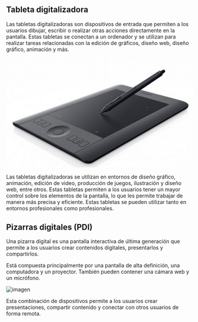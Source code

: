 ## Tableta digitalizadora

Las tabletas digitalizadoras son dispositivos de entrada que permiten a los usuarios dibujar, escribir o realizar otras acciones directamente en la pantalla. Estas tabletas se conectan a un ordenador y se utilizan para realizar tareas relacionadas con la edición de gráficos, diseño web, diseño gráfico, animación y más.

![imagen](img/UD_10_-_Perif%C3%A9ricos_%28tema_completo%29101.png)

Las tabletas digitalizadoras se utilizan en entornos de diseño gráfico, animación, edición de video, producción de juegos, ilustración y diseño web, entre otros. Estas tabletas permiten a los usuarios tener un mayor control sobre los elementos de la pantalla, lo que les permite trabajar de manera más precisa y eficiente. Estas tabletas se pueden utilizar tanto en entornos profesionales como profesionales.

## Pizarras digitales (PDI)

Una pizarra digital es una pantalla interactiva de última generación que permite a los usuarios crear contenidos digitales, presentarlos y compartirlos.

Está compuesta principalmente por una pantalla de alta definición, una computadora y un proyector. También pueden contener una cámara web y un micrófono.

![imagen](img/2022-12-04-22-21-02.png)

Esta combinación de dispositivos permite a los usuarios crear presentaciones, compartir contenido y conectar con otros usuarios de forma remota.
